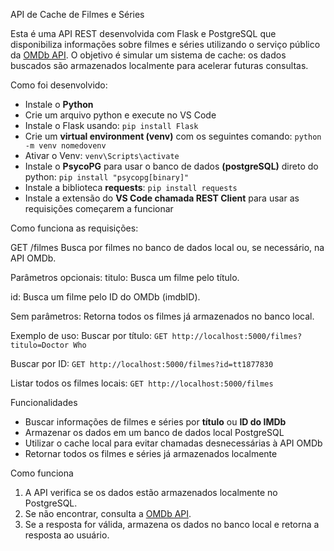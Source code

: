API de Cache de Filmes e Séries

Esta é uma API REST desenvolvida com Flask e PostgreSQL que disponibiliza informações sobre filmes e séries utilizando o serviço público da [OMDb API](https://www.omdbapi.com/). O objetivo é simular um sistema de cache: os dados buscados são armazenados localmente para acelerar futuras consultas.

Como foi desenvolvido:
- Instale o **Python** 
- Crie um arquivo python e execute no VS Code
- Instale o Flask usando: ```pip install Flask```
- Crie um **virtual environment (venv)** com os seguintes comando:
```python -m venv nomedovenv```
- Ativar o Venv:
```venv\Scripts\activate```
- Instale o **PsycoPG** para usar o banco de dados **(postgreSQL)** direto do python:
```pip install "psycopg[binary]" ```
- Instale a biblioteca **requests**:
```pip install requests```
- Instale a extensão do **VS Code chamada REST Client** para usar as requisições começarem a funcionar

Como funciona as requisições:

GET /filmes
Busca por filmes no banco de dados local ou, se necessário, na API OMDb.

Parâmetros opcionais:
titulo: Busca um filme pelo título.

id: Busca um filme pelo ID do OMDb (imdbID).

Sem parâmetros: Retorna todos os filmes já armazenados no banco local.

Exemplo de uso:
Buscar por título:
```GET http://localhost:5000/filmes?titulo=Doctor Who```

Buscar por ID:
```GET http://localhost:5000/filmes?id=tt1877830```

Listar todos os filmes locais:
```GET http://localhost:5000/filmes```

Funcionalidades

- Buscar informações de filmes e séries por **título** ou **ID do IMDb**
- Armazenar os dados em um banco de dados local PostgreSQL
- Utilizar o cache local para evitar chamadas desnecessárias à API OMDb
- Retornar todos os filmes e séries já armazenados localmente


Como funciona

1. A API verifica se os dados estão armazenados localmente no PostgreSQL.
2. Se não encontrar, consulta a [OMDb API](https://www.omdbapi.com/).
3. Se a resposta for válida, armazena os dados no banco local e retorna a resposta ao usuário.
